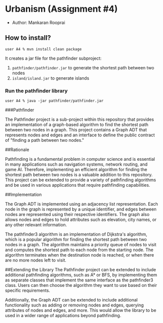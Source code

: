 # Urbanism (Assignment #4)

- Author: Mankaran Rooprai

## How to install?

```
user A4 % mvn install clean package
```

It creates a jar file for the pathfinder subproject:

1. `pathfinder/pathfinder.jar` to generate the shortest path between two nodes
2. `island/island.jar` to generate islands

### Run the pathfinder library

```
user A4 % java -jar pathfinder/pathfinder.jar
```

###Pathfinder

The Pathfinder project is a sub-project within this repository that provides an implementation of a graph-based algorithm to find the shortest path between two nodes in a graph. This project contains a Graph ADT that represents nodes and edges and an interface to define the public contract of "finding a path between two nodes."

##Rationale

Pathfinding is a fundamental problem in computer science and is essential in many applications such as navigation systems, network routing, and game AI. Therefore, implementing an efficient algorithm for finding the shortest path between two nodes is a valuable addition to this repository. This project can be extended to provide a variety of pathfinding algorithms and be used in various applications that require pathfinding capabilities.

##Implementation

The Graph ADT is implemented using an adjacency list representation. Each node in the graph is represented by a unique identifier, and edges between nodes are represented using their respective identifiers. The graph also allows nodes and edges to hold attributes such as elevation, city names, or any other relevant information.

The pathfinder3 algorithm is an implementation of Dijkstra's algorithm, which is a popular algorithm for finding the shortest path between two nodes in a graph. The algorithm maintains a priority queue of nodes to visit and computes the shortest path to each node from the starting node. The algorithm terminates when the destination node is reached, or when there are no more nodes left to visit.

##Extending the Library
The Pathfinder project can be extended to include additional pathfinding algorithms, such as A* or BFS, by implementing them as separate classes that implement the same interface as the pathfinder3 class. Users can then choose the algorithm they want to use based on their specific requirements.

Additionally, the Graph ADT can be extended to include additional functionality such as adding or removing nodes and edges, querying attributes of nodes and edges, and more. This would allow the library to be used in a wider range of applications beyond pathfinding.

